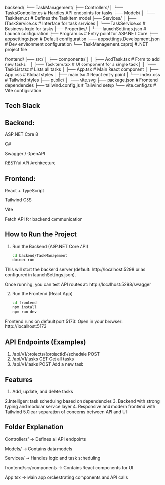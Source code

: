 backend/
└── TaskManagement/
    ├── Controllers/
    │   └── TasksController.cs        # Handles API endpoints for tasks
    ├── Models/
    │   └── TaskItem.cs               # Defines the TaskItem model
    ├── Services/
    │   ├── ITaskService.cs           # Interface for task services
    │   └── TaskService.cs            # Business logic for tasks
    ├── Properties/
    │   └── launchSettings.json       # Launch configuration
    ├── Program.cs                    # Entry point for ASP.NET Core
    ├── appsettings.json              # Default configuration
    ├── appsettings.Development.json  # Dev environment configuration
    └── TaskManagement.csproj         # .NET project file

frontend/
├── src/
│   ├── components/
│   │   ├── AddTask.tsx               # Form to add new tasks
│   │   ├── TaskItem.tsx              # UI component for a single task
│   │   └── TaskList.tsx              # Lists all tasks
│   ├── App.tsx                       # Main React component
│   ├── App.css                       # Global styles
│   ├── main.tsx                      # React entry point
│   └── index.css                     # Tailwind styles
├── public/
│   └── vite.svg
├── package.json                      # Frontend dependencies
├── tailwind.config.js                # Tailwind setup
└── vite.config.ts                    # Vite configuration

## Tech Stack

## Backend:

ASP.NET Core 8

C#

Swagger / OpenAPI

RESTful API Architecture

## Frontend:

React + TypeScript

Tailwind CSS

Vite

Fetch API for backend communication

## How to Run the Project
 1. Run the Backend (ASP.NET Core API)
      ```bash
    cd backend/TaskManagement
    dotnet run


This will start the backend server (default: http://localhost:5298 or as configured in launchSettings.json).

Once running, you can test API routes at:
 http://localhost:5298/swagger

 2. Run the Frontend (React App)
    ```bash
    cd frontend
    npm install
    npm run dev


 Frontend runs on default port 5173:
 Open in your browser: http://localhost:5173

 ## API Endpoints (Examples)

1. /api/v1/projects/{projectId}/schedule	POST	
2. /api/v1/tasks	GET	Get all tasks
3. /api/v1/tasks	POST	Add a new task
 ## Features

 1. Add, update, and delete tasks

 2.Intelligent task scheduling based on dependencies
3. Backend with strong typing and modular service layer
4. Responsive and modern frontend with Tailwind
 5.Clear separation of concerns between API and UI

 ## Folder Explanation

Controllers/ → Defines all API endpoints

Models/ → Contains data models

Services/ → Handles logic and task scheduling

frontend/src/components → Contains React components for UI

App.tsx → Main app orchestrating components and API calls
